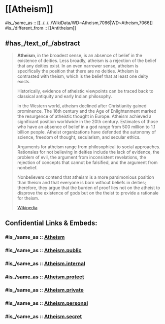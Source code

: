 
# [[Atheism]] 

#is_/same_as :: [[../../../WikiData/WD~Atheism,7066|WD~Atheism,7066]] 
#is_/different_from :: [[Antitheism]] 

## #has_/text_of_/abstract 

> **Atheism**, in the broadest sense, is an absence of belief in the existence of deities. 
> Less broadly, atheism is a rejection of the belief that any deities exist. 
> In an even narrower sense, atheism is specifically the position that there are no deities. 
> Atheism is contrasted with theism, which is the belief that at least one deity exists.
>
> Historically, evidence of atheistic viewpoints 
> can be traced back to classical antiquity and early Indian philosophy. 
> 
> In the Western world, atheism declined after Christianity gained prominence. 
> The 16th century and the Age of Enlightenment marked the resurgence of atheistic thought in Europe. 
> Atheism achieved a significant position worldwide in the 20th century. 
> Estimates of those who have an absence of belief in a god range from 500 million to 1.1 billion people. 
> Atheist organizations have defended the autonomy of science, freedom of thought, secularism, 
> and secular ethics.
>
> Arguments for atheism range from philosophical to social approaches. 
> Rationales for not believing in deities include the lack of evidence, the problem of evil, 
> the argument from inconsistent revelations, the rejection of concepts that cannot be falsified, 
> and the argument from nonbelief. 
> 
> Nonbelievers contend that atheism is a more parsimonious position than theism 
> and that everyone is born without beliefs in deities; 
> therefore, they argue that the burden of proof lies not on the atheist to disprove the existence of gods 
> but on the theist to provide a rationale for theism.
>
> [Wikipedia](https://en.wikipedia.org/wiki/Atheism) 


## Confidential Links & Embeds: 

### #is_/same_as :: [Atheism](/_Standards/Philosophy/Metaphysic/Religion/Atheism.md) 

### #is_/same_as :: [Atheism.public](/_public/Philosophy/Metaphysic/Religion/Atheism.public.md) 

### #is_/same_as :: [Atheism.internal](/_internal/Philosophy/Metaphysic/Religion/Atheism.internal.md) 

### #is_/same_as :: [Atheism.protect](/_protect/Philosophy/Metaphysic/Religion/Atheism.protect.md) 

### #is_/same_as :: [Atheism.private](/_private/Philosophy/Metaphysic/Religion/Atheism.private.md) 

### #is_/same_as :: [Atheism.personal](/_personal/Philosophy/Metaphysic/Religion/Atheism.personal.md) 

### #is_/same_as :: [Atheism.secret](/_secret/Philosophy/Metaphysic/Religion/Atheism.secret.md)

